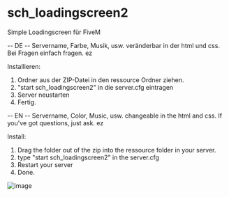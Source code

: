 # sch_loadingscreen2
Simple Loadingscreen für FiveM

-- DE -- Servername, Farbe, Musik, usw. veränderbar in der html und css. Bei Fragen einfach fragen. ez

Installieren:

1. Ordner aus der ZIP-Datei in den ressource Ordner ziehen.
2. "start sch_loadingscreen2" in die server.cfg eintragen
3. Server neustarten
4. Fertig.


-- EN -- Servername, Color, Music, usw. changeable in the html and css. If you've got questions, just ask. ez

Install:

1. Drag the folder out of the zip into the ressource folder in your server.
2. type "start sch_loadingscreen2" in the server.cfg
3. Restart your server
4. Done.

![image](https://github.com/SchniddeFiveM/sch_loadingscreen2/assets/57913974/5500872f-96a4-4650-8cdb-cd16edc08b2e)

